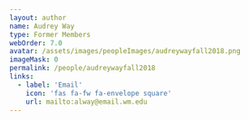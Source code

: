 ```yaml
---
layout: author
name: Audrey Way
type: Former Members
webOrder: 7.0
avatar: /assets/images/peopleImages/audreywayfall2018.png
imageMask: 0
permalink: /people/audreywayfall2018
links:
  - label: 'Email'
    icon: 'fas fa-fw fa-envelope square'
    url: mailto:alway@email.wm.edu
---
```

